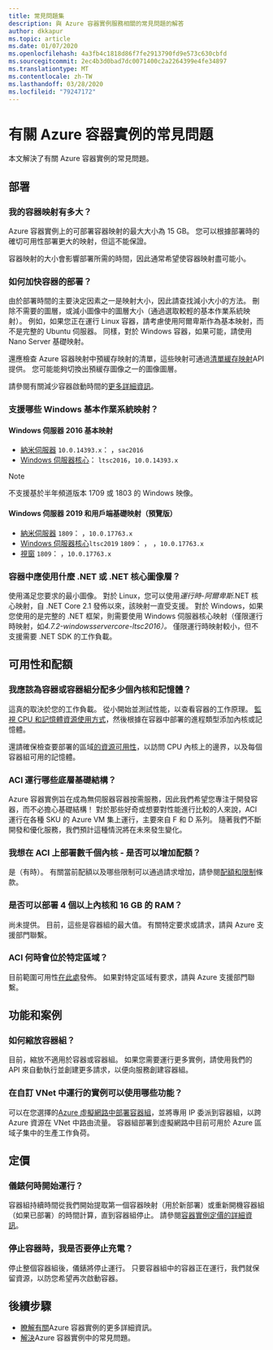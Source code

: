 ```yaml
---
title: 常見問題集
description: 與 Azure 容器實例服務相關的常見問題的解答
author: dkkapur
ms.topic: article
ms.date: 01/07/2020
ms.openlocfilehash: 4a3fb4c1818d86f7fe2913790fd9e573c630cbfd
ms.sourcegitcommit: 2ec4b3d0bad7dc0071400c2a2264399e4fe34897
ms.translationtype: MT
ms.contentlocale: zh-TW
ms.lasthandoff: 03/28/2020
ms.locfileid: "79247172"
---
```

# <a name="frequently-asked-questions-about-azure-container-instances"></a>有關 Azure 容器實例的常見問題

本文解決了有關 Azure 容器實例的常見問題。

## <a name="deployment"></a>部署

### <a name="how-large-can-my-container-image-be"></a>我的容器映射有多大？

Azure 容器實例上的可部署容器映射的最大大小為 15 GB。 您可以根據部署時的確切可用性部署更大的映射，但這不能保證。

容器映射的大小會影響部署所需的時間，因此通常希望使容器映射盡可能小。

### <a name="how-can-i-speed-up-the-deployment-of-my-container"></a>如何加快容器的部署？

由於部署時間的主要決定因素之一是映射大小，因此請查找減小大小的方法。 刪除不需要的圖層，或減小圖像中的圖層大小（通過選取較輕的基本作業系統映射）。 例如，如果您正在運行 Linux 容器，請考慮使用阿爾卑斯作為基本映射，而不是完整的 Ubuntu 伺服器。 同樣，對於 Windows 容器，如果可能，請使用 Nano Server 基礎映射。 

還應檢查 Azure 容器映射中預緩存映射的清單，這些映射可通過[清單緩存映射](/rest/api/container-instances/listcachedimages)API 提供。 您可能能夠切換出預緩存圖像之一的圖像圖層。 

請參閱有關減少容器啟動時間的[更多詳細資訊](container-instances-troubleshooting.md#container-takes-a-long-time-to-start)。

### <a name="what-windows-base-os-images-are-supported"></a>支援哪些 Windows 基本作業系統映射？

#### <a name="windows-server-2016-base-images"></a>Windows 伺服器 2016 基本映射

* [納米伺服器](https://hub.docker.com/_/microsoft-windows-nanoserver) `10.0.14393.x`： ，`sac2016`
* [Windows 伺服器核心](https://hub.docker.com/_/microsoft-windows-servercore)： `ltsc2016`，`10.0.14393.x`

> [!NOTE]
> 不支援基於半年頻道版本 1709 或 1803 的 Windows 映像。

#### <a name="windows-server-2019-and-client-base-images-preview"></a>Windows 伺服器 2019 和用戶端基礎映射（預覽版）

* [納米伺服器](https://hub.docker.com/_/microsoft-windows-nanoserver) `1809`： ，`10.0.17763.x`
* [Windows 伺服器核心](https://hub.docker.com/_/microsoft-windows-servercore)`ltsc2019` `1809`： ， ，`10.0.17763.x`
* [視窗](https://hub.docker.com/_/microsoft-windows) `1809`： ，`10.0.17763.x` 

### <a name="what-net-or-net-core-image-layer-should-i-use-in-my-container"></a>容器中應使用什麼 .NET 或 .NET 核心圖像層？ 

使用滿足您要求的最小圖像。 對於 Linux，您可以使用*運行時-阿爾卑斯*.NET 核心映射，自 .NET Core 2.1 發佈以來，該映射一直受支援。 對於 Windows，如果您使用的是完整的 .NET 框架，則需要使用 Windows 伺服器核心映射（僅限運行時映射，如*4.7.2-windowsservercore-ltsc2016）。* 僅限運行時映射較小，但不支援需要 .NET SDK 的工作負載。

## <a name="availability-and-quotas"></a>可用性和配額

### <a name="how-many-cores-and-memory-should-i-allocate-for-my-containers-or-the-container-group"></a>我應該為容器或容器組分配多少個內核和記憶體？

這真的取決於您的工作負載。 從小開始並測試性能，以查看容器的工作原理。 [監視 CPU 和記憶體資源使用方式](container-instances-monitor.md)，然後根據在容器中部署的進程類型添加內核或記憶體。 

還請確保檢查要部署的區域[的資源可用性](container-instances-region-availability.md#availability---general)，以訪問 CPU 內核上的邊界，以及每個容器組可用的記憶體。 

### <a name="what-underlying-infrastructure-does-aci-run-on"></a>ACI 運行哪些底層基礎結構？

Azure 容器實例旨在成為無伺服器容器按需服務，因此我們希望您專注于開發容器，而不必擔心基礎結構！ 對於那些好奇或想要對性能進行比較的人來說，ACI 運行在各種 SKU 的 Azure VM 集上運行，主要來自 F 和 D 系列。 隨著我們不斷開發和優化服務，我們預計這種情況將在未來發生變化。 

### <a name="i-want-to-deploy-thousand-of-cores-on-aci---can-i-get-my-quota-increased"></a>我想在 ACI 上部署數千個內核 - 是否可以增加配額？
 
是（有時）。 有關當前配額以及哪些限制可以通過請求增加，請參閱[配額和限制](container-instances-quotas.md)條款。

### <a name="can-i-deploy-with-more-than-4-cores-and-16-gb-of-ram"></a>是否可以部署 4 個以上內核和 16 GB 的 RAM？

尚未提供。 目前，這些是容器組的最大值。 有關特定要求或請求，請與 Azure 支援部門聯繫。 

### <a name="when-will-aci-be-in-a-specific-region"></a>ACI 何時會位於特定區域？

目前範圍可用性[在此處](container-instances-region-availability.md#availability---general)發佈。 如果對特定區域有要求，請與 Azure 支援部門聯繫。

## <a name="features-and-scenarios"></a>功能和案例

### <a name="how-do-i-scale-a-container-group"></a>如何縮放容器組？

目前，縮放不適用於容器或容器組。 如果您需要運行更多實例，請使用我們的 API 來自動執行並創建更多請求，以便向服務創建容器組。 

### <a name="what-features-are-available-to-instances-running-in-a-custom-vnet"></a>在自訂 VNet 中運行的實例可以使用哪些功能？

可以在您選擇的[Azure 虛擬網路中部署容器組](container-instances-vnet.md)，並將專用 IP 委派到容器組，以跨 Azure 資源在 VNet 中路由流量。 容器組部署到虛擬網路中目前可用於 Azure 區域子集中的生產工作負荷。

## <a name="pricing"></a>定價

### <a name="when-does-the-meter-start-running"></a>儀錶何時開始運行？

容器組持續時間從我們開始提取第一個容器映射（用於新部署）或重新開機容器組（如果已部署）的時間計算，直到容器組停止。 請參閱[容器實例定價的詳細資訊](https://azure.microsoft.com/pricing/details/container-instances/)。

### <a name="do-i-stop-being-charged-when-my-containers-are-stopped"></a>停止容器時，我是否要停止充電？

停止整個容器組後，儀錶將停止運行。 只要容器組中的容器正在運行，我們就保留資源，以防您希望再次啟動容器。 

## <a name="next-steps"></a>後續步驟

* [瞭解有關](container-instances-overview.md)Azure 容器實例的更多詳細資訊。
* [解決](container-instances-troubleshooting.md)Azure 容器實例中的常見問題。